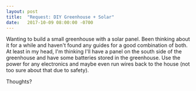```yaml
---
layout: post
title:  "Request: DIY Greenhouse + Solar"
date:   2017-10-09 08:00:00 -0700
---
```



Wanting to build a small greenhouse with a solar panel. Been thinking about it for a while and haven't found any guides for a good combination of both. At least in my head, I'm thinking I'll have a panel on the south side of the greenhouse and have some batteries stored in the greenhouse. Use the power for any electronics and maybe even run wires back to the house (not too sure about that due to safety). 

Thoughts?